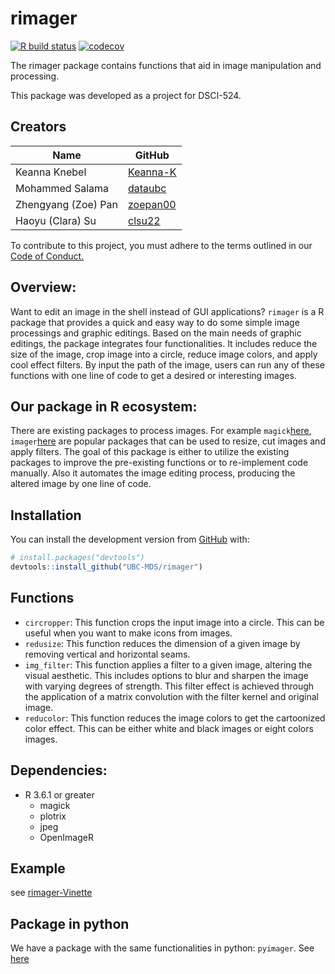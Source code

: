 
<!-- README.md is generated from README.Rmd. Please edit that file -->

# rimager

<!-- badges: start -->

[![R build status](https://github.com/UBC-MDS/rimager/workflows/R-CMD-check/badge.svg)](https://github.com/UBC-MDS/rimager/action)
[![codecov](https://codecov.io/gh/UBC-MDS/rimager/branch/master/graph/badge.svg)](https://codecov.io/gh/UBC-MDS/rimager)

<!-- badges: end -->

The rimager package contains functions that aid in image manipulation
and processing.

This package was developed as a project for DSCI-524.

## Creators

| Name                | GitHub                                  |
| ------------------- | --------------------------------------- |
| Keanna Knebel       | [Keanna-K](https://github.com/Keanna-K) |
| Mohammed Salama     | [dataubc](https://github.com/dataubc)   |
| Zhengyang (Zoe) Pan | [zoepan00](https://github.com/zoepan00) |
| Haoyu (Clara) Su    | [clsu22](https://github.com/clsu22)     |

To contribute to this project, you must adhere to the terms outlined in
our [Code of
Conduct.](https://github.com/UBC-MDS/rimager/blob/master/CONDUCT.md)

## Overview:

Want to edit an image in the shell instead of GUI applications?
`rimager` is a R package that provides a quick and easy way to do some
simple image processings and graphic editings. Based on the main needs
of graphic editings, the package integrates four functionalities. It
includes reduce the size of the image, crop image into a circle, reduce
image colors, and apply cool effect filters. By input the path of the
image, users can run any of these functions with one line of code to get
a desired or interesting images.

## Our package in R ecosystem:

There are existing packages to process images. For example
`magick`[here](https://cran.r-project.org/web/packages/magick/vignettes/intro.html),
`imager`[here](https://dahtah.github.io/imager/imager.html) are popular
packages that can be used to resize, cut images and apply filters. The
goal of this package is either to utilize the existing packages to
improve the pre-existing functions or to re-implement code manually.
Also it automates the image editing process, producing the altered image
by one line of code.

## Installation

You can install the development version from [GitHub](https://github.com/) with:

``` r
# install.packages("devtools")
devtools::install_github("UBC-MDS/rimager")
```

## Functions

  - `circropper`: This function crops the input image into a circle.
    This can be useful when you want to make icons from images.
  - `redusize`: This function reduces the dimension of a given image by
    removing vertical and horizontal seams.
  - `img_filter`: This function applies a filter to a given image,
    altering the visual aesthetic. This includes options to blur and
    sharpen the image with varying degrees of strength. This filter
    effect is achieved through the application of a matrix convolution
    with the filter kernel and original image.
  - `reducolor`: This function reduces the image colors to get the
    cartoonized color effect. This can be either white and black images
    or eight colors images.

## Dependencies:

  - R 3.6.1 or greater
      - magick
      - plotrix
      - jpeg
      - OpenImageR

## Example

see [rimager-Vinette](https://ubc-mds.github.io/rimager/articles/rimager-vignette.html)  

## Package in python

We have a package with the same functionalities in python: `pyimager`.
See [here](https://github.com/UBC-MDS/pyimager)
